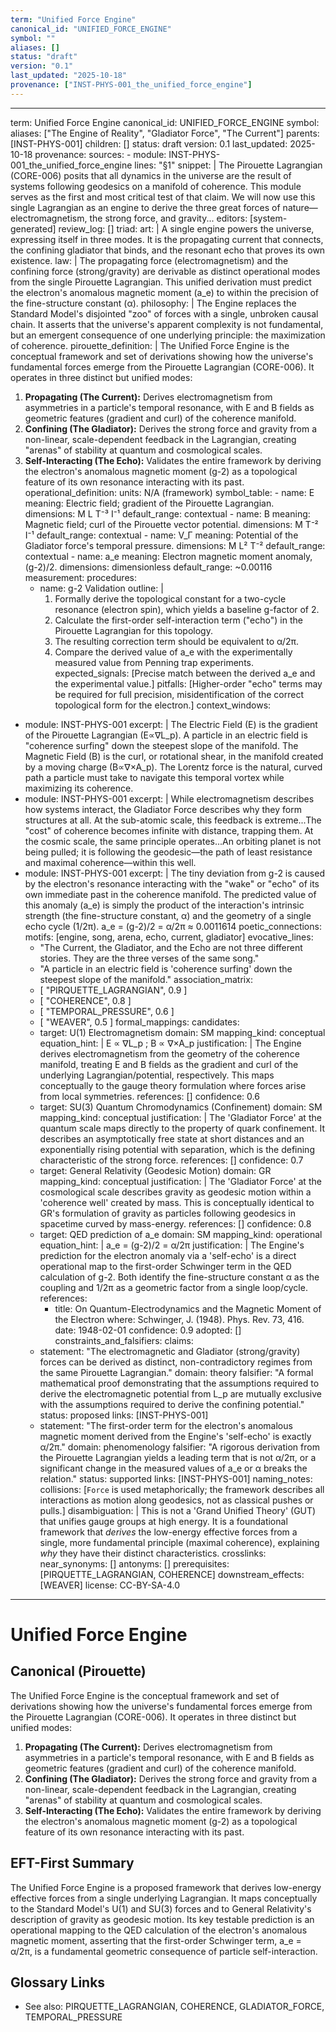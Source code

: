 ```yaml
---
term: "Unified Force Engine"
canonical_id: "UNIFIED_FORCE_ENGINE"
symbol: ""
aliases: []
status: "draft"
version: "0.1"
last_updated: "2025-10-18"
provenance: ["INST-PHYS-001_the_unified_force_engine"]
---
```


---
term: Unified Force Engine
canonical_id: UNIFIED_FORCE_ENGINE
symbol: 
aliases: ["The Engine of Reality", "Gladiator Force", "The Current"]
parents: [INST-PHYS-001]
children: []
status: draft
version: 0.1
last_updated: 2025-10-18
provenance:
  sources:
    - module: INST-PHYS-001_the_unified_force_engine
      lines: "§1"
      snippet: |
        The Pirouette Lagrangian (CORE-006) posits that all dynamics in the universe are the result of systems following geodesics on a manifold of coherence. This module serves as the first and most critical test of that claim. We will now use this single Lagrangian as an engine to derive the three great forces of nature—electromagnetism, the strong force, and gravity...
  editors: [system-generated]
  review_log: []
triad:
  art: |
    A single engine powers the universe, expressing itself in three modes. It is the propagating current that connects, the confining gladiator that binds, and the resonant echo that proves its own existence.
  law: |
    The propagating force (electromagnetism) and the confining force (strong/gravity) are derivable as distinct operational modes from the single Pirouette Lagrangian. This unified derivation must predict the electron's anomalous magnetic moment (a_e) to within the precision of the fine-structure constant (α).
  philosophy: |
    The Engine replaces the Standard Model's disjointed "zoo" of forces with a single, unbroken causal chain. It asserts that the universe's apparent complexity is not fundamental, but an emergent consequence of one underlying principle: the maximization of coherence.
pirouette_definition: |
  The Unified Force Engine is the conceptual framework and set of derivations showing how the universe's fundamental forces emerge from the Pirouette Lagrangian (CORE-006). It operates in three distinct but unified modes:
  1.  **Propagating (The Current):** Derives electromagnetism from asymmetries in a particle's temporal resonance, with E and B fields as geometric features (gradient and curl) of the coherence manifold.
  2.  **Confining (The Gladiator):** Derives the strong force and gravity from a non-linear, scale-dependent feedback in the Lagrangian, creating "arenas" of stability at quantum and cosmological scales.
  3.  **Self-Interacting (The Echo):** Validates the entire framework by deriving the electron's anomalous magnetic moment (g-2) as a topological feature of its own resonance interacting with its past.
operational_definition:
  units: N/A (framework)
  symbol_table:
    - name: E
      meaning: Electric field; gradient of the Pirouette Lagrangian.
      dimensions: M L T⁻³ I⁻¹
      default_range: contextual
    - name: B
      meaning: Magnetic field; curl of the Pirouette vector potential.
      dimensions: M T⁻² I⁻¹
      default_range: contextual
    - name: V_Γ
      meaning: Potential of the Gladiator force's temporal pressure.
      dimensions: M L² T⁻²
      default_range: contextual
    - name: a_e
      meaning: Electron magnetic moment anomaly, (g-2)/2.
      dimensions: dimensionless
      default_range: ~0.00116
  measurement:
    procedures:
      - name: g-2 Validation
        outline: |
          1. Formally derive the topological constant for a two-cycle resonance (electron spin), which yields a baseline g-factor of 2.
          2. Calculate the first-order self-interaction term ("echo") in the Pirouette Lagrangian for this topology.
          3. The resulting correction term should be equivalent to α/2π.
          4. Compare the derived value of a_e with the experimentally measured value from Penning trap experiments.
        expected_signals: [Precise match between the derived a_e and the experimental value.]
        pitfalls: [Higher-order "echo" terms may be required for full precision, misidentification of the correct topological form for the electron.]
context_windows:
  - module: INST-PHYS-001
    excerpt: |
      The Electric Field (E) is the gradient of the Pirouette Lagrangian (E∝∇L_p). A particle in an electric field is "coherence surfing" down the steepest slope of the manifold. The Magnetic Field (B) is the curl, or rotational shear, in the manifold created by a moving charge (B∝∇×A_p). The Lorentz force is the natural, curved path a particle must take to navigate this temporal vortex while maximizing its coherence.
  - module: INST-PHYS-001
    excerpt: |
      While electromagnetism describes how systems interact, the Gladiator Force describes why they form structures at all. At the sub-atomic scale, this feedback is extreme...The "cost" of coherence becomes infinite with distance, trapping them. At the cosmic scale, the same principle operates...An orbiting planet is not being pulled; it is following the geodesic—the path of least resistance and maximal coherence—within this well.
  - module: INST-PHYS-001
    excerpt: |
      The tiny deviation from g-2 is caused by the electron's resonance interacting with the "wake" or "echo" of its own immediate past in the coherence manifold. The predicted value of this anomaly (a_e) is simply the product of the interaction's intrinsic strength (the fine-structure constant, α) and the geometry of a single echo cycle (1/2π). a_e = (g-2)/2 = α/2π ≈ 0.0011614
poetic_connections:
  motifs: [engine, song, arena, echo, current, gladiator]
  evocative_lines:
    - "The Current, the Gladiator, and the Echo are not three different stories. They are the three verses of the same song."
    - "A particle in an electric field is 'coherence surfing' down the steepest slope of the manifold."
  association_matrix:
    - [ "PIRQUETTE_LAGRANGIAN", 0.9 ]
    - [ "COHERENCE", 0.8 ]
    - [ "TEMPORAL_PRESSURE", 0.6 ]
    - [ "WEAVER", 0.5 ]
formal_mappings:
  candidates:
    - target: U(1) Electromagnetism
      domain: SM
      mapping_kind: conceptual
      equation_hint: |
        E ∝ ∇L_p ; B ∝ ∇×A_p
      justification: |
        The Engine derives electromagnetism from the geometry of the coherence manifold, treating E and B fields as the gradient and curl of the underlying Lagrangian/potential, respectively. This maps conceptually to the gauge theory formulation where forces arise from local symmetries.
      references: []
      confidence: 0.6
    - target: SU(3) Quantum Chromodynamics (Confinement)
      domain: SM
      mapping_kind: conceptual
      justification: |
        The 'Gladiator Force' at the quantum scale maps directly to the property of quark confinement. It describes an asymptotically free state at short distances and an exponentially rising potential with separation, which is the defining characteristic of the strong force.
      references: []
      confidence: 0.7
    - target: General Relativity (Geodesic Motion)
      domain: GR
      mapping_kind: conceptual
      justification: |
        The 'Gladiator Force' at the cosmological scale describes gravity as geodesic motion within a 'coherence well' created by mass. This is conceptually identical to GR's formulation of gravity as particles following geodesics in spacetime curved by mass-energy.
      references: []
      confidence: 0.8
    - target: QED prediction of a_e
      domain: SM
      mapping_kind: operational
      equation_hint: |
        a_e = (g-2)/2 = α/2π
      justification: |
        The Engine's prediction for the electron anomaly via a 'self-echo' is a direct operational map to the first-order Schwinger term in the QED calculation of g-2. Both identify the fine-structure constant α as the coupling and 1/2π as a geometric factor from a single loop/cycle.
      references:
        - title: On Quantum-Electrodynamics and the Magnetic Moment of the Electron
          where: Schwinger, J. (1948). Phys. Rev. 73, 416.
          date: 1948-02-01
      confidence: 0.9
  adopted: []
constraints_and_falsifiers:
  claims:
    - statement: "The electromagnetic and Gladiator (strong/gravity) forces can be derived as distinct, non-contradictory regimes from the same Pirouette Lagrangian."
      domain: theory
      falsifier: "A formal mathematical proof demonstrating that the assumptions required to derive the electromagnetic potential from L_p are mutually exclusive with the assumptions required to derive the confining potential."
      status: proposed
      links: [INST-PHYS-001]
    - statement: "The first-order term for the electron's anomalous magnetic moment derived from the Engine's 'self-echo' is exactly α/2π."
      domain: phenomenology
      falsifier: "A rigorous derivation from the Pirouette Lagrangian yields a leading term that is not α/2π, or a significant change in the measured values of a_e or α breaks the relation."
      status: supported
      links: [INST-PHYS-001]
naming_notes:
  collisions: [`Force` is used metaphorically; the framework describes all interactions as motion along geodesics, not as classical pushes or pulls.]
  disambiguation: |
    This is not a 'Grand Unified Theory' (GUT) that unifies gauge groups at high energy. It is a foundational framework that *derives* the low-energy effective forces from a single, more fundamental principle (maximal coherence), explaining *why* they have their distinct characteristics.
crosslinks:
  near_synonyms: []
  antonyms: []
  prerequisites: [PIRQUETTE_LAGRANGIAN, COHERENCE]
  downstream_effects: [WEAVER]
license: CC-BY-SA-4.0
---

# Unified Force Engine

## Canonical (Pirouette)
The Unified Force Engine is the conceptual framework and set of derivations showing how the universe's fundamental forces emerge from the Pirouette Lagrangian (CORE-006). It operates in three distinct but unified modes:
1.  **Propagating (The Current):** Derives electromagnetism from asymmetries in a particle's temporal resonance, with E and B fields as geometric features (gradient and curl) of the coherence manifold.
2.  **Confining (The Gladiator):** Derives the strong force and gravity from a non-linear, scale-dependent feedback in the Lagrangian, creating "arenas" of stability at quantum and cosmological scales.
3.  **Self-Interacting (The Echo):** Validates the entire framework by deriving the electron's anomalous magnetic moment (g-2) as a topological feature of its own resonance interacting with its past.

## EFT-First Summary
The Unified Force Engine is a proposed framework that derives low-energy effective forces from a single underlying Lagrangian. It maps conceptually to the Standard Model's U(1) and SU(3) forces and to General Relativity's description of gravity as geodesic motion. Its key testable prediction is an operational mapping to the QED calculation of the electron's anomalous magnetic moment, asserting that the first-order Schwinger term, a_e = α/2π, is a fundamental geometric consequence of particle self-interaction.

## Glossary Links
- See also: PIRQUETTE_LAGRANGIAN, COHERENCE, GLADIATOR_FORCE, TEMPORAL_PRESSURE